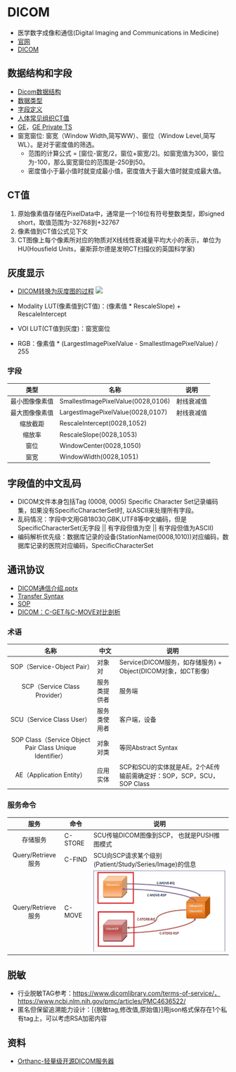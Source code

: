 # DICOM
* 医学数字成像和通信(Digital Imaging and Communications in Medicine)
* [官网](https://www.dicomlibrary.com/)
* [DICOM](https://baike.baidu.com/item/DICOM/2171358)

## 数据结构和字段
* [Dicom数据结构](https://zhuanlan.zhihu.com/p/102590860)
* [数据类型](https://blog.csdn.net/inter_peng/article/details/46513847)
* [字段定义](http://dicom.nema.org/dicom/2013/output/chtml/part06/chapter_6.html)
* [人体常见组织CT值](https://www.jianshu.com/p/3778324574d4)
* [GE](http://www3.gehealthcare.co.uk/~/media/documents/us-global/products/interoperability/dicom/radiology-pacs-ris/gehc-dicom-conformance_pathspeedpacs-v8-1_iisfp10282_rev2.pdf)，[GE Private TS](https://blog.csdn.net/zssureqh/article/details/47222685)
* 窗宽窗位: 窗宽（Window Width,简写WW）、窗位（Window Level,简写WL）。是对于密度值的筛选。
  * 范围的计算公式 = [窗位-窗宽/2，窗位+窗宽/2]。如窗宽值为300，窗位为-100，那么窗宽窗位的范围是-250到50。
  * 密度值小于最小值时就变成最小值，密度值大于最大值时就变成最大值。

## CT值
1. 原始像素值存储在PixelData中，通常是一个16位有符号整数类型，即signed short，取值范围为-32768到+32767
1. 像素值到CT值公式见下文
1. CT图像上每个像素所对应的物质对X线线性衰减量平均大小的表示，单位为HU(Housfield Units，豪斯菲尔德是发明CT扫描仪的英国科学家)

## 灰度显示
* [DICOM转换为灰度图的过程](https://zhuanlan.zhihu.com/p/554873927)
![](https://pic1.zhimg.com/80/v2-0dd87b234207371866826ad7c96017bc_1440w.webp)

* Modality LUT(像素值到CT值)：(像素值 * RescaleSlope) + RescaleIntercept
* VOI LUT(CT值到灰度)：窗宽窗位
* RGB：像素值 * (LargestImagePixelValue - SmallestImagePixelValue) / 255

### 字段
| 类型 | 名称 | 说明 |
| :-: | - | - |
| 最小图像像素值 | SmallestImagePixelValue(0028,0106) | 射线衰减值 |
| 最大图像像素值 | LargestImagePixelValue(0028,0107) | 射线衰减值 |
| 缩放截距 | RescaleIntercept(0028,1052) |  |
| 缩放率 | RescaleSlope(0028,1053) |  |
| 窗位 | WindowCenter(0028,1050) |  |
| 窗宽 | WindowWidth(0028,1051) |  |

## 字段值的中文乱码
* DICOM文件本身包括Tag (0008, 0005) Specific Character Set记录编码集，如果没有SpecificCharacterSet时, 以ASCII来处理所有字段。
* 乱码情况：字段中文用GB18030,GBK,UTF8等中文编码，但是SpecificCharacterSet(无字段 || 有字段但值为空 || 有字段但值为ASCII)
* 编码解析优先级：数据库记录的设备(StationName(0008,1010))对应编码，数据库记录的医院对应编码，SpecificCharacterSet

## 通讯协议
* [DICOM通信介绍.pptx](https://medical.wangyaqi.cn/s//radiology/DICOM通信介绍.pptx)
* [Transfer Syntax](https://blog.csdn.net/u014738683/article/details/54573611)
* [SOP](https://blog.csdn.net/u014738683/article/details/54573728)
* [DICOM：C-GET与C-MOVE对比剖析](https://blog.csdn.net/zssureqh/article/details/46868695)

### 术语
| 名称 | 中文 | 说明 |
| :-: | - | - |
| SOP（Service-Object Pair）| 对象对 | Service(DICOM服务，如存储服务) + Object(DICOM对象，如CT影像) |
| SCP（Service Class Provider）| 服务类提供者 | 服务端 |
| SCU（Service Class User）| 服务类使用者 | 客户端，设备 |
| SOP Class（Service Object Pair Class Unique Identifier）| 对象对类 | 等同Abstract Syntax |
| AE（Application Entity）| 应用实体 | SCP和SCU的实体就是AE。2个AE传输前需确定好：SOP，SCP，SCU，SOP Class |

### 服务命令
| 服务 | 命令 | 说明 |
| :-: | - | - |
| 存储服务 | C-STORE | SCU传输DICOM图像到SCP， 也就是PUSH推图模式 |
| Query/Retrieve服务 | C-FIND | SCU向SCP请求某个级别(Patient/Study/Series/Image)的信息 |
| Query/Retrieve服务 | C-MOVE | ![C-MOVE](../s/radiology/c-move.png) |

## 脱敏
* 行业脱敏TAG参考：https://www.dicomlibrary.com/terms-of-service/，https://www.ncbi.nlm.nih.gov/pmc/articles/PMC4636522/
* 匿名但保留追溯能力设计：[{脱敏tag,修改值,原始值}]用json格式保存在1个私有tag上，可以考虑RSA加密内容

## 资料
* [Orthanc-轻量级开源DICOM服务器](https://www.orthanc-server.com/)
